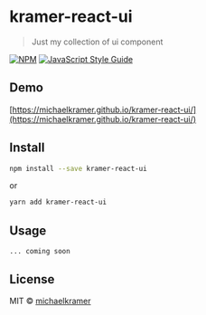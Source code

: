 # kramer-react-ui

> Just my collection of ui component

[![NPM](https://img.shields.io/npm/v/kramer-react-ui.svg)](https://www.npmjs.com/package/kramer-react-ui) [![JavaScript Style Guide](https://img.shields.io/badge/code_style-standard-brightgreen.svg)](https://standardjs.com)

## Demo

[https://michaelkramer.github.io/kramer-react-ui/](https://michaelkramer.github.io/kramer-react-ui/)

## Install

```bash
npm install --save kramer-react-ui
```

or

```bash
yarn add kramer-react-ui
```

## Usage

```tsx
... coming soon
```

## License

MIT © [michaelkramer](https://github.com/michaelkramer)
